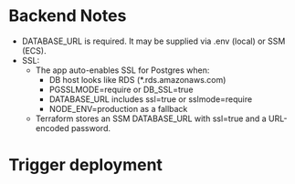 # Backend Notes

- DATABASE_URL is required. It may be supplied via .env (local) or SSM (ECS).
- SSL:
  - The app auto-enables SSL for Postgres when:
    - DB host looks like RDS (*.rds.amazonaws.com)
    - PGSSLMODE=require or DB_SSL=true
    - DATABASE_URL includes ssl=true or sslmode=require
    - NODE_ENV=production as a fallback
  - Terraform stores an SSM DATABASE_URL with ssl=true and a URL-encoded password.
# Trigger deployment
